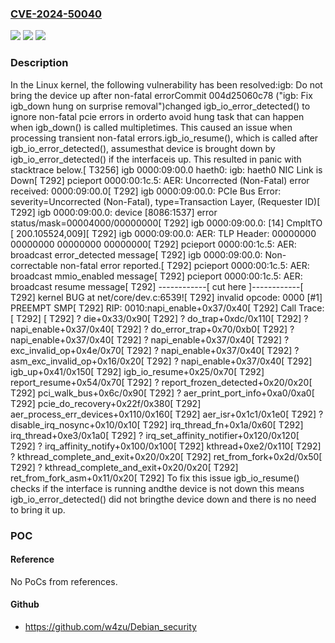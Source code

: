 ### [CVE-2024-50040](https://cve.mitre.org/cgi-bin/cvename.cgi?name=CVE-2024-50040)
![](https://img.shields.io/static/v1?label=Product&message=Linux&color=blue)
![](https://img.shields.io/static/v1?label=Version&message=124e39a734cb%3C%20dca2ca65a869%20&color=brighgreen)
![](https://img.shields.io/static/v1?label=Vulnerability&message=n%2Fa&color=brighgreen)

### Description

In the Linux kernel, the following vulnerability has been resolved:igb: Do not bring the device up after non-fatal errorCommit 004d25060c78 ("igb: Fix igb_down hung on surprise removal")changed igb_io_error_detected() to ignore non-fatal pcie errors in orderto avoid hung task that can happen when igb_down() is called multipletimes. This caused an issue when processing transient non-fatal errors.igb_io_resume(), which is called after igb_io_error_detected(), assumesthat device is brought down by igb_io_error_detected() if the interfaceis up. This resulted in panic with stacktrace below.[ T3256] igb 0000:09:00.0 haeth0: igb: haeth0 NIC Link is Down[  T292] pcieport 0000:00:1c.5: AER: Uncorrected (Non-Fatal) error received: 0000:09:00.0[  T292] igb 0000:09:00.0: PCIe Bus Error: severity=Uncorrected (Non-Fatal), type=Transaction Layer, (Requester ID)[  T292] igb 0000:09:00.0:   device [8086:1537] error status/mask=00004000/00000000[  T292] igb 0000:09:00.0:    [14] CmpltTO [  200.105524,009][  T292] igb 0000:09:00.0: AER:   TLP Header: 00000000 00000000 00000000 00000000[  T292] pcieport 0000:00:1c.5: AER: broadcast error_detected message[  T292] igb 0000:09:00.0: Non-correctable non-fatal error reported.[  T292] pcieport 0000:00:1c.5: AER: broadcast mmio_enabled message[  T292] pcieport 0000:00:1c.5: AER: broadcast resume message[  T292] ------------[ cut here ]------------[  T292] kernel BUG at net/core/dev.c:6539![  T292] invalid opcode: 0000 [#1] PREEMPT SMP[  T292] RIP: 0010:napi_enable+0x37/0x40[  T292] Call Trace:[  T292]  <TASK>[  T292]  ? die+0x33/0x90[  T292]  ? do_trap+0xdc/0x110[  T292]  ? napi_enable+0x37/0x40[  T292]  ? do_error_trap+0x70/0xb0[  T292]  ? napi_enable+0x37/0x40[  T292]  ? napi_enable+0x37/0x40[  T292]  ? exc_invalid_op+0x4e/0x70[  T292]  ? napi_enable+0x37/0x40[  T292]  ? asm_exc_invalid_op+0x16/0x20[  T292]  ? napi_enable+0x37/0x40[  T292]  igb_up+0x41/0x150[  T292]  igb_io_resume+0x25/0x70[  T292]  report_resume+0x54/0x70[  T292]  ? report_frozen_detected+0x20/0x20[  T292]  pci_walk_bus+0x6c/0x90[  T292]  ? aer_print_port_info+0xa0/0xa0[  T292]  pcie_do_recovery+0x22f/0x380[  T292]  aer_process_err_devices+0x110/0x160[  T292]  aer_isr+0x1c1/0x1e0[  T292]  ? disable_irq_nosync+0x10/0x10[  T292]  irq_thread_fn+0x1a/0x60[  T292]  irq_thread+0xe3/0x1a0[  T292]  ? irq_set_affinity_notifier+0x120/0x120[  T292]  ? irq_affinity_notify+0x100/0x100[  T292]  kthread+0xe2/0x110[  T292]  ? kthread_complete_and_exit+0x20/0x20[  T292]  ret_from_fork+0x2d/0x50[  T292]  ? kthread_complete_and_exit+0x20/0x20[  T292]  ret_from_fork_asm+0x11/0x20[  T292]  </TASK>To fix this issue igb_io_resume() checks if the interface is running andthe device is not down this means igb_io_error_detected() did not bringthe device down and there is no need to bring it up.

### POC

#### Reference
No PoCs from references.

#### Github
- https://github.com/w4zu/Debian_security

